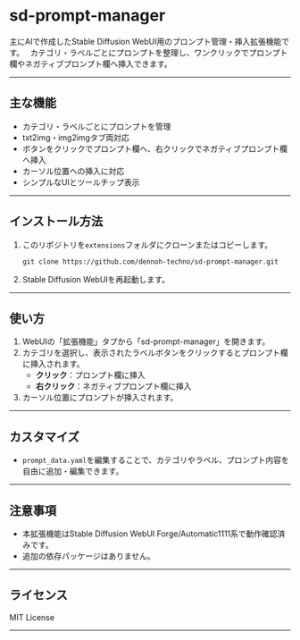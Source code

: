 # sd-prompt-manager

主にAIで作成したStable Diffusion WebUI用のプロンプト管理・挿入拡張機能です。　
カテゴリ・ラベルごとにプロンプトを整理し、ワンクリックでプロンプト欄やネガティブプロンプト欄へ挿入できます。

---

## 主な機能

- カテゴリ・ラベルごとにプロンプトを管理
- txt2img・img2imgタブ両対応
- ボタンをクリックでプロンプト欄へ、右クリックでネガティブプロンプト欄へ挿入
- カーソル位置への挿入に対応
- シンプルなUIとツールチップ表示

---

## インストール方法

1. このリポジトリを`extensions`フォルダにクローンまたはコピーします。

    ```
    git clone https://github.com/dennoh-techno/sd-prompt-manager.git
    ```

2. Stable Diffusion WebUIを再起動します。

---

## 使い方

1. WebUIの「拡張機能」タブから「sd-prompt-manager」を開きます。
2. カテゴリを選択し、表示されたラベルボタンをクリックするとプロンプト欄に挿入されます。
    - **クリック**：プロンプト欄に挿入
    - **右クリック**：ネガティブプロンプト欄に挿入
3. カーソル位置にプロンプトが挿入されます。

---

## カスタマイズ

- `prompt_data.yaml`を編集することで、カテゴリやラベル、プロンプト内容を自由に追加・編集できます。

---

## 注意事項

- 本拡張機能はStable Diffusion WebUI Forge/Automatic1111系で動作確認済みです。
- 追加の依存パッケージはありません。

---

## ライセンス

MIT License

---
